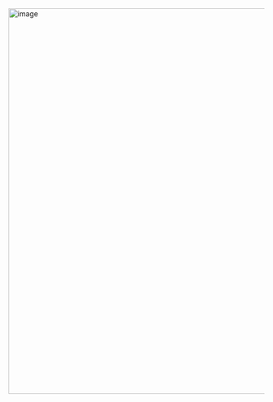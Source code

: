 <img width="811" height="758" alt="image" src="https://github.com/user-attachments/assets/1bdbc40e-848d-4796-b9b5-03b30aebf55d" />
